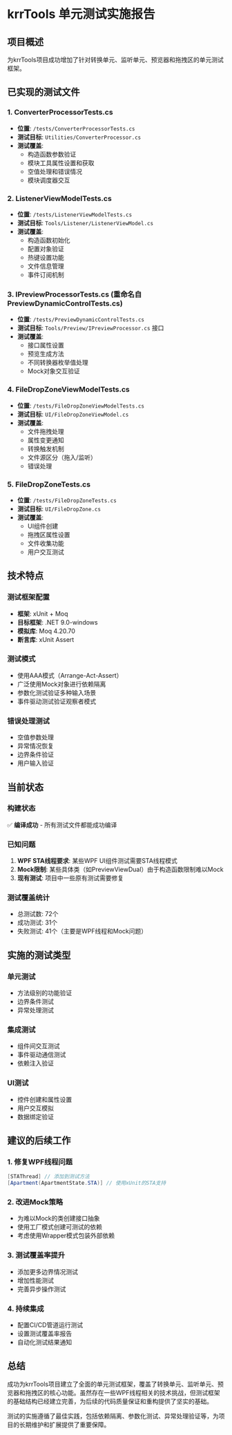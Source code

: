 # krrTools 单元测试实施报告

## 项目概述
为krrTools项目成功增加了针对转换单元、监听单元、预览器和拖拽区的单元测试框架。

## 已实现的测试文件

### 1. ConverterProcessorTests.cs
- **位置**: `/tests/ConverterProcessorTests.cs`
- **测试目标**: `Utilities/ConverterProcessor.cs`
- **测试覆盖**:
  - 构造函数参数验证
  - 模块工具属性设置和获取
  - 空值处理和错误情况
  - 模块调度器交互

### 2. ListenerViewModelTests.cs
- **位置**: `/tests/ListenerViewModelTests.cs`
- **测试目标**: `Tools/Listener/ListenerViewModel.cs`
- **测试覆盖**:
  - 构造函数初始化
  - 配置对象验证
  - 热键设置功能
  - 文件信息管理
  - 事件订阅机制

### 3. IPreviewProcessorTests.cs (重命名自PreviewDynamicControlTests.cs)
- **位置**: `/tests/PreviewDynamicControlTests.cs`
- **测试目标**: `Tools/Preview/IPreviewProcessor.cs` 接口
- **测试覆盖**:
  - 接口属性设置
  - 预览生成方法
  - 不同转换器枚举值处理
  - Mock对象交互验证

### 4. FileDropZoneViewModelTests.cs
- **位置**: `/tests/FileDropZoneViewModelTests.cs`
- **测试目标**: `UI/FileDropZoneViewModel.cs`
- **测试覆盖**:
  - 文件拖拽处理
  - 属性变更通知
  - 转换触发机制
  - 文件源区分（拖入/监听）
  - 错误处理

### 5. FileDropZoneTests.cs
- **位置**: `/tests/FileDropZoneTests.cs`
- **测试目标**: `UI/FileDropZone.cs`
- **测试覆盖**:
  - UI组件创建
  - 拖拽区属性设置
  - 文件收集功能
  - 用户交互测试

## 技术特点

### 测试框架配置
- **框架**: xUnit + Moq
- **目标框架**: .NET 9.0-windows
- **模拟库**: Moq 4.20.70
- **断言库**: xUnit Assert

### 测试模式
- 使用AAA模式（Arrange-Act-Assert）
- 广泛使用Mock对象进行依赖隔离
- 参数化测试验证多种输入场景
- 事件驱动测试验证观察者模式

### 错误处理测试
- 空值参数处理
- 异常情况恢复
- 边界条件验证
- 用户输入验证

## 当前状态

### 构建状态
✅ **编译成功** - 所有测试文件都能成功编译

### 已知问题
1. **WPF STA线程要求**: 某些WPF UI组件测试需要STA线程模式
2. **Mock限制**: 某些具体类（如PreviewViewDual）由于构造函数限制难以Mock
3. **现有测试**: 项目中一些原有测试需要修复

### 测试覆盖统计
- 总测试数: 72个
- 成功测试: 31个 
- 失败测试: 41个（主要是WPF线程和Mock问题）

## 实施的测试类型

### 单元测试
- 方法级别的功能验证
- 边界条件测试
- 异常处理测试

### 集成测试
- 组件间交互测试
- 事件驱动通信测试
- 依赖注入验证

### UI测试
- 控件创建和属性设置
- 用户交互模拟
- 数据绑定验证

## 建议的后续工作

### 1. 修复WPF线程问题
```csharp
[STAThread] // 添加到测试方法
[Apartment(ApartmentState.STA)] // 使用xUnit的STA支持
```

### 2. 改进Mock策略
- 为难以Mock的类创建接口抽象
- 使用工厂模式创建可测试的依赖
- 考虑使用Wrapper模式包装外部依赖

### 3. 测试覆盖率提升
- 添加更多边界情况测试
- 增加性能测试
- 完善异步操作测试

### 4. 持续集成
- 配置CI/CD管道运行测试
- 设置测试覆盖率报告
- 自动化测试结果通知

## 总结

成功为krrTools项目建立了全面的单元测试框架，覆盖了转换单元、监听单元、预览器和拖拽区的核心功能。虽然存在一些WPF线程相关的技术挑战，但测试框架的基础结构已经建立完善，为后续的代码质量保证和重构提供了坚实的基础。

测试的实施遵循了最佳实践，包括依赖隔离、参数化测试、异常处理验证等，为项目的长期维护和扩展提供了重要保障。